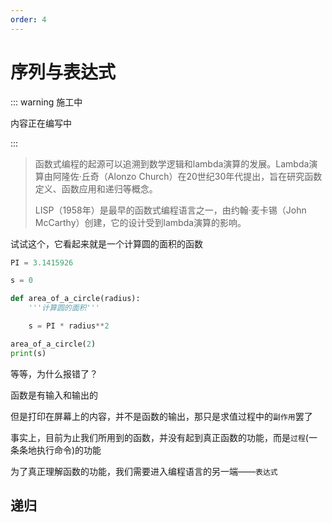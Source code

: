 ```yaml
---
order: 4
---
```

# 序列与表达式

::: warning 施工中

内容正在编写中

:::

> 函数式编程的起源可以追溯到数学逻辑和lambda演算的发展。Lambda演算由阿隆佐·丘奇（Alonzo Church）在20世纪30年代提出，旨在研究函数定义、函数应用和递归等概念。
>
> LISP（1958年）是最早的函数式编程语言之一，由约翰·麦卡锡（John McCarthy）创建，它的设计受到lambda演算的影响。

试试这个，它看起来就是一个计算圆的面积的函数

```py edit env="test"
PI = 3.1415926

s = 0

def area_of_a_circle(radius):
    '''计算圆的面积'''

    s = PI * radius**2

area_of_a_circle(2)
print(s)
```

等等，为什么报错了？

函数是有输入和输出的

但是打印在屏幕上的内容，并不是函数的输出，那只是求值过程中的`副作用`罢了

事实上，目前为止我们所用到的函数，并没有起到真正函数的功能，而是`过程`(一条条地执行命令)的功能

为了真正理解函数的功能，我们需要进入编程语言的另一端——`表达式`



## 递归